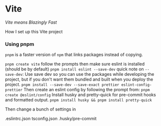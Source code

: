# Vite

_Vite means Blazingly Fast_

How I set up this Vite project

### Using pnpm

`pnpm` is a faster version of `npm` that links packages instead of copying.

`pnpm create vite`
follow the prompts then make sure eslint is installed (should be by default)
`pnpm install eslint --save-dev`
quick note on `--save-dev`: Use save dev so you can use the packages while developing the project, but if
you don't want them bundled and built when you deploy the project.
`pnpm install --save-dev --save-exact prettier eslint-config-prettier`
Then create an eslint config by following the prompt from:
`pnpm create @eslint/config`
Install husky and pretty-quick for pre-commit hooks and formatted output.
`pnpm install husky && pnpm install pretty-quick`

Then change a bunch of settings in

.eslintrc.json
tsconfig.json
.husky/pre-commit

